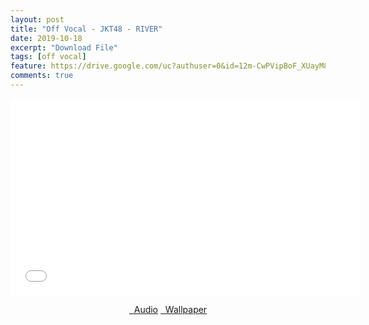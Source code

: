 ```yaml
---
layout: post
title: "Off Vocal - JKT48 - RIVER"
date: 2019-10-18
excerpt: "Download File"
tags: [off vocal]
feature: https://drive.google.com/uc?authuser=0&id=12m-CwPVipBoF_XUayM831qWykS9DYKL7&export=download
comments: true
---
```

<iframe width="560" height="315" src="//www.youtube.com/embed/9ystYRXK64s" frameborder="0"> </iframe>
<center>
<figure class="half">
<a href="https://drive.google.com/uc?authuser=0&id=12oWclpzFexdfQdAMdo8xTnSIP2gOCaDp&export=download" class="btn" target="_blank" rel="noopener noreferrer"><i class="fa fa-caret-down"></i> &nbsp; Audio</a>
<a href="https://drive.google.com/uc?authuser=0&id=12m-CwPVipBoF_XUayM831qWykS9DYKL7&export=download" class="btn" target="_blank" rel="noopener noreferrer"><i class="fa fa-caret-down"></i> &nbsp; Wallpaper</a>
</figure>
</center>
